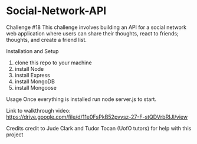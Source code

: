 # Social-Network-API

Challenge #18
This challenge involves building an API for a social network web application where users can share their thoughts, react to friends; thoughts, and create a friend list.

Installation and Setup

1. clone this repo to your machine
2. install Node
3. install Express
4. install MongoDB
5. install Mongoose

Usage
Once everything is installed run node server.js to start.

Link to walkthrough video: https://drive.google.com/file/d/11e0FsPkB52pvvsz-27-F-stQDVrbRIJl/view

Credits
credit to Jude Clark and Tudor Tocan (UofO tutors) for help with this project
